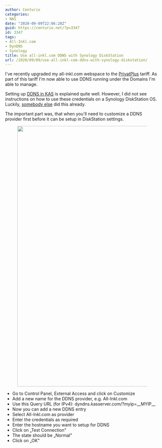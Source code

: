 ```yaml
---
author: Centurio
categories:
- NAS
date: "2020-09-09T22:06:28Z"
guid: https://centurio.net/?p=3347
id: 3347
tags:
- All-Inkl.com
- DynDNS
- Synology
title: Use all-inkl.com DDNS with Synology DiskStation
url: /2020/09/09/use-all-inkl-com-ddns-with-synology-diskstation/
---
```

I've recently upgraded my all-inkl.com webspace to the [PrivatPlus](https://all-inkl.com/webhosting/privatplus/) tariff. As part of this tariff I'm now able to use DDNS running under the Domains I'm able to manage.

Setting up [DDNS in KAS](https://all-inkl.com/wichtig/anleitungen/kas/tools/ddns-dynamisches-dns/benutzer-anlegen-im-kas_362.html) is explained quite well. However, I did not see instructions on how to use these credentials on a Synology DiskStation OS. Luckily, [somebody else](https://www.ask-sheldon.com/inkl-com-ddns-synology-nas/) did this already.

The important part was, that when you'll need to customize a DDNS provider first before it can be setup in DiskStation settings.<figure class="wp-block-image size-large">

<img loading="lazy" width="1024" height="848" src="https://centurio.net/wp-content/uploads/2020/09/All-InklDDNSSynologySettings-1024x848.png" alt="" class="wp-image-3348" srcset="https://centurio.net/wp-content/uploads/2020/09/All-InklDDNSSynologySettings-1024x848.png 1024w, https://centurio.net/wp-content/uploads/2020/09/All-InklDDNSSynologySettings-300x248.png 300w, https://centurio.net/wp-content/uploads/2020/09/All-InklDDNSSynologySettings-768x636.png 768w, https://centurio.net/wp-content/uploads/2020/09/All-InklDDNSSynologySettings.png 1208w" sizes="(max-width: 1024px) 100vw, 1024px" /> </figure> 

  * Go to Control Panel, External Access and click on Customize
  * Add a new name for the DDNS provider, e.g. All-Inkl.com
  * Use this Query URL (for IPv4): dyndns.kasserver.com/?myip=\_\_MYIP\_\_
  * Now you can add a new DDNS entry
  * Select All-Inkl.com as provider
  * Enter the credentials as required
  * Enter the hostname you want to setup for DDNS
  * Click on &#8222;Test Connection"
  * The state should be &#8222;Normal"
  * Click on &#8222;OK"